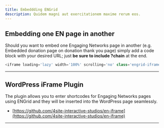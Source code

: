 ```yaml
---
title: Embeddding ENGrid
description: Quidem magni aut exercitationem maxime rerum eos.
---
```

## Embedding one EN page in another 

Should you want to embed one Engaging Networks page in another (e.g. Embedded donation page on donation thank you page) simply add a code block with your desired URL; just **be sure to include ?chain** at the end.

```javascript
<iframe loading='lazy' width='100%' scrolling='no' class='engrid-iframe' src='https://lorem.ipsum.org/page/123456/donate/1?chain' frameborder='0' allowfullscreen></iframe>
```

---

## WordPress iFrame Plugin

The plugin allows you to enter shortcodes for Engaging Networks pages using ENGrid and they will be inserted into the WordPress page seamlessly.

* [https://github.com/4site-interactive-studios/en-iframe](https://github.com/4site-interactive-studios/en-iframe)
---
